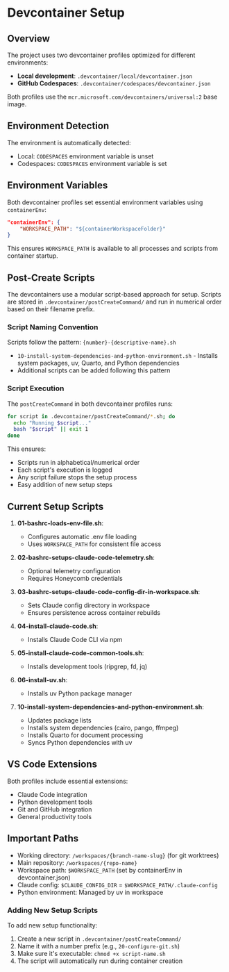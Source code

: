 # Devcontainer Setup

## Overview

The project uses two devcontainer profiles optimized for different environments:
- **Local development**: `.devcontainer/local/devcontainer.json`
- **GitHub Codespaces**: `.devcontainer/codespaces/devcontainer.json`

Both profiles use the `mcr.microsoft.com/devcontainers/universal:2` base image.

## Environment Detection

The environment is automatically detected:
- Local: `CODESPACES` environment variable is unset
- Codespaces: `CODESPACES` environment variable is set

## Environment Variables

Both devcontainer profiles set essential environment variables using `containerEnv`:
```json
"containerEnv": {
    "WORKSPACE_PATH": "${containerWorkspaceFolder}"
}
```

This ensures `WORKSPACE_PATH` is available to all processes and scripts from container startup.

## Post-Create Scripts

The devcontainers use a modular script-based approach for setup. Scripts are stored in `.devcontainer/postCreateCommand/` and run in numerical order based on their filename prefix.

### Script Naming Convention

Scripts follow the pattern: `{number}-{descriptive-name}.sh`
- `10-install-system-dependencies-and-python-environment.sh` - Installs system packages, uv, Quarto, and Python dependencies
- Additional scripts can be added following this pattern

### Script Execution

The `postCreateCommand` in both devcontainer profiles runs:
```bash
for script in .devcontainer/postCreateCommand/*.sh; do 
  echo "Running $script..."
  bash "$script" || exit 1
done
```

This ensures:
- Scripts run in alphabetical/numerical order
- Each script's execution is logged
- Any script failure stops the setup process
- Easy addition of new setup steps

## Current Setup Scripts

1. **01-bashrc-loads-env-file.sh**:
   - Configures automatic .env file loading
   - Uses `WORKSPACE_PATH` for consistent file access

2. **02-bashrc-setups-claude-code-telemetry.sh**:
   - Optional telemetry configuration
   - Requires Honeycomb credentials

3. **03-bashrc-setups-claude-code-config-dir-in-workspace.sh**:
   - Sets Claude config directory in workspace
   - Ensures persistence across container rebuilds

4. **04-install-claude-code.sh**:
   - Installs Claude Code CLI via npm

5. **05-install-claude-code-common-tools.sh**:
   - Installs development tools (ripgrep, fd, jq)

6. **06-install-uv.sh**:
   - Installs uv Python package manager

7. **10-install-system-dependencies-and-python-environment.sh**:
   - Updates package lists
   - Installs system dependencies (cairo, pango, ffmpeg)
   - Installs Quarto for document processing
   - Syncs Python dependencies with uv

## VS Code Extensions

Both profiles include essential extensions:
- Claude Code integration
- Python development tools
- Git and GitHub integration
- General productivity tools

## Important Paths

- Working directory: `/workspaces/{branch-name-slug}` (for git worktrees)
- Main repository: `/workspaces/{repo-name}`
- Workspace path: `$WORKSPACE_PATH` (set by containerEnv in devcontainer.json)
- Claude config: `$CLAUDE_CONFIG_DIR` = `$WORKSPACE_PATH/.claude-config`
- Python environment: Managed by uv in workspace

### Adding New Setup Scripts

To add new setup functionality:
1. Create a new script in `.devcontainer/postCreateCommand/`
2. Name it with a number prefix (e.g., `20-configure-git.sh`)
3. Make sure it's executable: `chmod +x script-name.sh`
4. The script will automatically run during container creation
